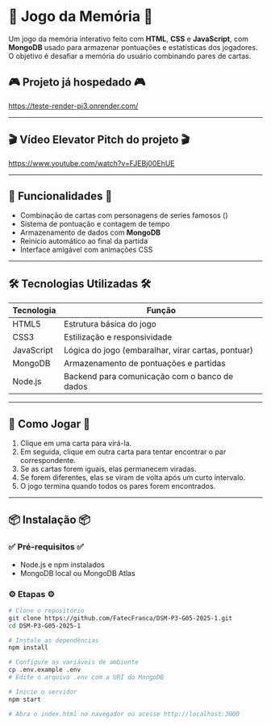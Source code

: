 # 🧠 Jogo da Memória 🧠

Um jogo da memória interativo feito com **HTML**, **CSS** e **JavaScript**, com **MongoDB** usado para armazenar pontuações e estatísticas dos jogadores. O objetivo é desafiar a memória do usuário combinando pares de cartas.

## 🎮 Projeto já hospedado 🎮
https://teste-render-pi3.onrender.com/ 

---

## 🎬 Vídeo Elevator Pitch do projeto 🎬
https://www.youtube.com/watch?v=FJEBj00EhUE

---

## 🚀 Funcionalidades 🚀

- Combinação de cartas com personagens de series famosos ()
- Sistema de pontuação e contagem de tempo
- Armazenamento de dados com **MongoDB**
- Reinício automático ao final da partida
- Interface amigável com animações CSS

---

## 🛠️ Tecnologias Utilizadas 🛠️

| Tecnologia   | Função                                                                 |
|--------------|------------------------------------------------------------------------|
| HTML5        | Estrutura básica do jogo                                               |
| CSS3         | Estilização e responsividade                                           |
| JavaScript   | Lógica do jogo (embaralhar, virar cartas, pontuar)                     |
| MongoDB      | Armazenamento de pontuações e partidas                                 |
| Node.js      | Backend para comunicação com o banco de dados                          |

---

## 🧩 Como Jogar 🧩

1. Clique em uma carta para virá-la.
2. Em seguida, clique em outra carta para tentar encontrar o par correspondente.
3. Se as cartas forem iguais, elas permanecem viradas.
4. Se forem diferentes, elas se viram de volta após um curto intervalo.
5. O jogo termina quando todos os pares forem encontrados.

---

## 📦 Instalação 📦

### ✅ Pré-requisitos ✅

- Node.js e npm instalados
- MongoDB local ou MongoDB Atlas

### ⚙️ Etapas ⚙️

```bash
# Clone o repositório
git clone https://github.com/FatecFranca/DSM-P3-G05-2025-1.git
cd DSM-P3-G05-2025-1

# Instale as dependências 
npm install

# Configure as variáveis de ambiente 
cp .env.example .env
# Edite o arquivo .env com a URI do MongoDB

# Inicie o servidor 
npm start

# Abra o index.html no navegador ou acesse http://localhost:3000
